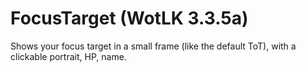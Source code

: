 # FocusTarget (WotLK 3.3.5a)

Shows your focus target in a small frame (like the default ToT), with a clickable portrait, HP, name.
